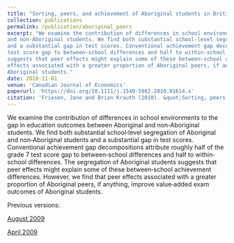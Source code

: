 ```yaml
---
title: "Sorting, peers, and achievement of Aboriginal students in British Columbia"
collection: publications
permalink: /publication/aboriginal_peers
excerpt: "We examine the contribution of differences in school environments to the gap in education outcomes between Aboriginal
and non‐Aboriginal students. We find both substantial school‐level segregation of Aboriginal and non‐Aboriginal students
and a substantial gap in test scores. Conventional achievement gap decompositions attribute roughly half of the grade 7
test score gap to between‐school differences and half to within‐school differences. The segregation of Aboriginal students
suggests that peer effects might explain some of these between‐school achievement differences. However, we find that peer
effects associated with a greater proportion of Aboriginal peers, if anything, improve value‐added exam outcomes of
Aboriginal students."
date: 2010-11-01
venue: 'Canadian Journal of Economics'
paperurl: 'https://doi.org/10.1111/j.1540-5982.2010.01614.x'
citation: 'Friesen, Jane and Brian Krauth (2010). &quot;Sorting, peers, and achievement of Aboriginal students in British Columbia.&quot; <i>Canadian Journal of Economics</i>. 43(4).'
---
```

We examine the contribution of differences in school environments to the gap in education outcomes between Aboriginal
and non‐Aboriginal students. We find both substantial school‐level segregation of Aboriginal and non‐Aboriginal students
and a substantial gap in test scores. Conventional achievement gap decompositions attribute roughly half of the grade 7
test score gap to between‐school differences and half to within‐school differences. The segregation of Aboriginal students
suggests that peer effects might explain some of these between‐school achievement differences. However, we find that peer
effects associated with a greater proportion of Aboriginal peers, if anything, improve value‐added exam outcomes of
Aboriginal students.

Previous versions:

[August 2009](https://www.sfu.ca/~friesen/aboriginal_peers.pdf)

[April 2009](https://www.csls.ca/events/cea2009/friesen-krauth.pdf)

